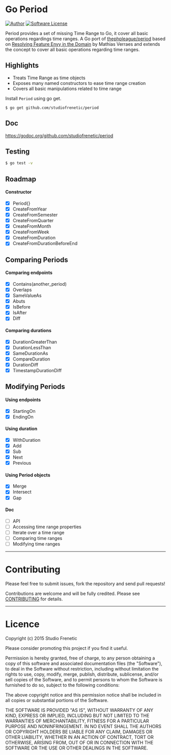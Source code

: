 Go Period
============

[![Author](http://img.shields.io/badge/author-@studiofrenetic-blue.svg?style=flat-square)](https://twitter.com/studiofrenetic)
[![Software License](https://img.shields.io/badge/license-MIT-brightgreen.svg?style=flat-square)](LICENSE.md)


Period provides a set of missing Time Range to Go, it cover all basic operations regardings time ranges.
A Go port of [thephpleague/period](https://github.com/thephpleague/period) based on [Resolving Feature Envy in the Domain](http://verraes.net/2014/08/resolving-feature-envy-in-the-domain/) by Mathias Verraes and extends the concept to cover all basic operations regarding time ranges.

## Highlights

- Treats Time Range as time objects
- Exposes many named constructors to ease time range creation
- Covers all basic manipulations related to time range

Install `Period` using go get.

```
$ go get github.com/studiofrenetic/period
```

Doc
-------
https://godoc.org/github.com/studiofrenetic/period

Testing
-------

```bash
$ go test -v
```

Roadmap
-------
#### Constructor
- [x] Period{}
- [X] CreateFromYear
- [x] CreateFromSemester
- [x] CreateFromQuarter
- [x] CreateFromMonth
- [X] CreateFromWeek
- [X] CreateFromDuration
- [X] CreateFromDurationBeforeEnd

## Comparing Periods
#### Comparing endpoints
- [X] Contains(another_period)
- [X] Overlaps
- [X] SameValueAs
- [X] Abuts
- [X] IsBefore
- [X] IsAfter
- [X] Diff

#### Comparing durations
- [X] DurationGreaterThan
- [X] DurationLessThan
- [X] SameDurationAs
- [X] CompareDuration
- [X] DurationDiff
- [X] TimestampDurationDiff

## Modifying Periods
#### Using endpoints
- [X] StartingOn
- [X] EndingOn

#### Using duration
- [X] WithDuration
- [X] Add
- [X] Sub
- [X] Next
- [X] Previous

#### Using Period objects
- [X] Merge
- [X] Intersect
- [X] Gap

#### Doc
- [ ] API
- [ ] Accessing time range properties
- [ ] Iterate over a time range
- [ ] Comparing time ranges
- [ ] Modifying time ranges

------

Contributing
============

Please feel free to submit issues, fork the repository and send pull requests!

Contributions are welcome and will be fully credited. Please see [CONTRIBUTING](CONTRIBUTING.md) for details.

------

Licence
=======
Copyright (c) 2015 Studio Frenetic

Please consider promoting this project if you find it useful.

Permission is hereby granted, free of charge, to any person obtaining a copy of this software and associated documentation files (the "Software"), to deal in the Software without restriction, including without limitation the rights to use, copy, modify, merge, publish, distribute, sublicense, and/or sell copies of the Software, and to permit persons to whom the Software is furnished to do so, subject to the following conditions:

The above copyright notice and this permission notice shall be included in all copies or substantial portions of the Software.

THE SOFTWARE IS PROVIDED "AS IS", WITHOUT WARRANTY OF ANY KIND, EXPRESS OR IMPLIED, INCLUDING BUT NOT LIMITED TO THE WARRANTIES OF MERCHANTABILITY, FITNESS FOR A PARTICULAR PURPOSE AND NONINFRINGEMENT. IN NO EVENT SHALL THE AUTHORS OR COPYRIGHT HOLDERS BE LIABLE FOR ANY CLAIM, DAMAGES OR OTHER LIABILITY, WHETHER IN AN ACTION OF CONTRACT, TORT OR OTHERWISE, ARISING FROM, OUT OF OR IN CONNECTION WITH THE SOFTWARE OR THE USE OR OTHER DEALINGS IN THE SOFTWARE.
